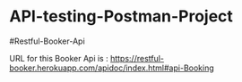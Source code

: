 # API-testing-Postman-Project

#Restful-Booker-Api

URL for this Booker Api is :
https://restful-booker.herokuapp.com/apidoc/index.html#api-Booking

